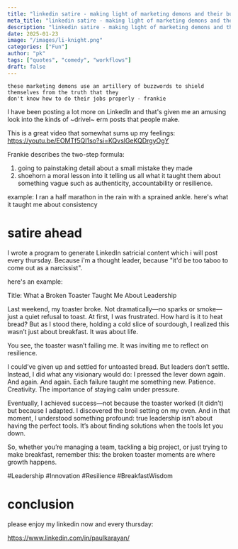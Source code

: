 ```yaml
---
title: "linkedin satire - making light of marketing demons and their buzzwords"
meta_title: "linkedin satire - making light of marketing demons and their buzzwords"
description: "linkedin satire - making light of marketing demons and their buzzwords"
date: 2025-01-23
image: "/images/li-knight.png"
categories: ["Fun"]
author: "pk"
tags: ["quotes", "comedy", "workflows"]
draft: false
---
```


```
these marketing demons use an artillery of buzzwords to shield themselves from the truth that they
don't know how to do their jobs properly - frankie
```

I have been posting a lot more on LinkedIn and that's given me an amusing look into the kinds
of ~drivel~ erm posts that people make. 

This is a great video that somewhat sums up my feelings:
https://youtu.be/EOMTf5QI1so?si=KQvslGeKQDrgyOgY

Frankie describes the two-step formula:

1. going to painstaking detail about a small mistake they made
2. shoehorn a moral lesson into it telling us all what it taught them about something vague such as authenticity, 
accountability or resilience.

example: I ran a half marathon in the rain with a sprained ankle. here's what it taught me about consistency

# satire ahead

I wrote a program to generate LinkedIn satricial content which i will post every thursday.
Because i'm a thought leader, because "it'd be too taboo to come out as a narcissist".

here's an example:

Title: What a Broken Toaster Taught Me About Leadership

Last weekend, my toaster broke. Not dramatically—no sparks or smoke—just a quiet refusal to toast. At first, I was frustrated. How hard is it to heat bread? But as I stood there, holding a cold slice of sourdough, I realized this wasn’t just about breakfast. It was about life.

You see, the toaster wasn’t failing me. It was inviting me to reflect on resilience.

I could’ve given up and settled for untoasted bread. But leaders don’t settle. Instead, I did what any visionary would do: I pressed the lever down again. And again. And again. Each failure taught me something new. Patience. Creativity. The importance of staying calm under pressure.

Eventually, I achieved success—not because the toaster worked (it didn’t) but because I adapted. I discovered the broil setting on my oven. And in that moment, I understood something profound: true leadership isn’t about having the perfect tools. It’s about finding solutions when the tools let you down.

So, whether you’re managing a team, tackling a big project, or just trying to make breakfast, remember this: the broken toaster moments are where growth happens.

#Leadership #Innovation #Resilience #BreakfastWisdom


# conclusion

please enjoy my linkedin now and every thursday:

https://www.linkedin.com/in/paulkarayan/
